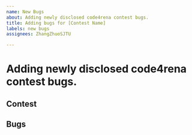 ```yaml
---
name: New Bugs
about: Adding newly disclosed code4rena contest bugs.
title: Adding bugs for [Contest Name]
labels: new bugs
assignees: ZhangZhuoSJTU

---
```


# Adding newly disclosed code4rena contest bugs.

## Contest

<!--
Example:

Contest: [AbraNFT](https://code4rena.com/reports/2022-04-abranft/)

[//]: # (can be found at https://code4rena.com/reports/2022-04-abranft/#scope)
Contract Code: https://github.com/code-423n4/2022-04-abranft

[//]: # (can be found at https://code4rena.com/reports/2022-04-abranft/#high-risk-findings-5)
Number of High Risk Findings: 5 

[//]: # (can be found at https://code4rena.com/reports/2022-04-abranft/#wardens)
Number of Wardens: 72 

-->

## Bugs 

<!--
Example:

- [x] [[H-01] Avoidance of Liquidation Via Malicious Oracle](https://code4rena.com/reports/2022-04-abranft#h-01-avoidance-of-liquidation-via-malicious-oracle) - SC
- [x] [[H-02] The return value success of the get function of the INFTOracle interface is not checked](https://code4rena.com/reports/2022-04-abranft#h-02-the-return-value-success-of-the-get-function-of-the-inftoracle-interface-is-not-checked) - SE-2
- [x] [[H-03] Critical Oracle Manipulation Risk by Lender](https://code4rena.com/reports/2022-04-abranft#h-03-critical-oracle-manipulation-risk-by-lender) - S3-1
- [x] [[H-04] Lender is able to seize the collateral by changing the loan parameters](https://code4rena.com/reports/2022-04-abranft#h-04-lender-is-able-to-seize-the-collateral-by-changing-the-loan-parameters) - S5-2
- [x] [[H-05] Mistake while checking LTV to lender accepted LTV](https://code4rena.com/reports/2022-04-abranft#h-05-mistake-while-checking-ltv-to-lender-accepted-ltv) - S6-4


-->
